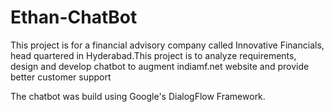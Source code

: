 # Ethan-ChatBot
This project is for a financial advisory company called Innovative Financials, head quartered in Hyderabad.This project is to analyze requirements, design and develop chatbot to augment indiamf.net website and provide better customer support

The chatbot was build using Google's DialogFlow Framework.

